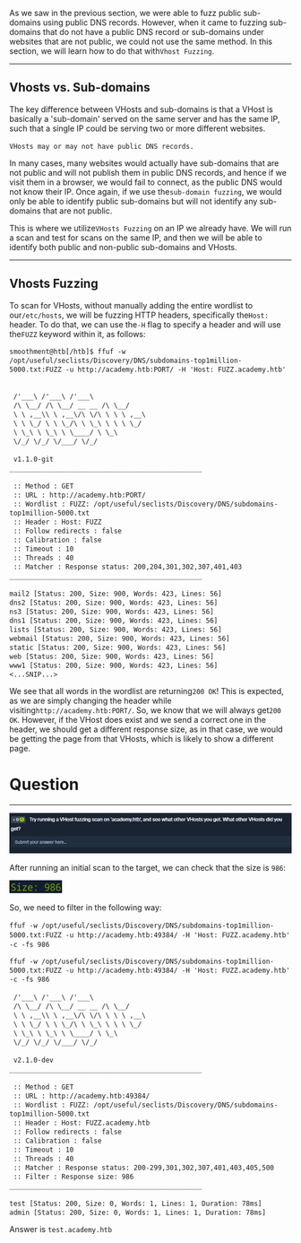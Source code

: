 ﻿---
sticker: lucide//code
---
As we saw in the previous section, we were able to fuzz public sub-domains using public DNS records. However, when it came to fuzzing sub-domains that do not have a public DNS record or sub-domains under websites that are not public, we could not use the same method. In this section, we will learn how to do that with`Vhost Fuzzing`.

---

## Vhosts vs. Sub-domains

The key difference between VHosts and sub-domains is that a VHost is basically a 'sub-domain' served on the same server and has the same IP, such that a single IP could be serving two or more different websites.

`VHosts may or may not have public DNS records.`

In many cases, many websites would actually have sub-domains that are not public and will not publish them in public DNS records, and hence if we visit them in a browser, we would fail to connect, as the public DNS would not know their IP. Once again, if we use the`sub-domain fuzzing`, we would only be able to identify public sub-domains but will not identify any sub-domains that are not public.

This is where we utilize`VHosts Fuzzing` on an IP we already have. We will run a scan and test for scans on the same IP, and then we will be able to identify both public and non-public sub-domains and VHosts.

---

## Vhosts Fuzzing

To scan for VHosts, without manually adding the entire wordlist to our`/etc/hosts`, we will be fuzzing HTTP headers, specifically the`Host:` header. To do that, we can use the`-H` flag to specify a header and will use the`FUZZ` keyword within it, as follows:


```shell-session
smoothment@htb[/htb]$ ffuf -w /opt/useful/seclists/Discovery/DNS/subdomains-top1million-5000.txt:FUZZ -u http://academy.htb:PORT/ -H 'Host: FUZZ.academy.htb'


 /'___\ /'___\ /'___\ 
 /\ \__/ /\ \__/ __ __ /\ \__/ 
 \ \ ,__\\ \ ,__\/\ \/\ \ \ \ ,__\ 
 \ \ \_/ \ \ \_/\ \ \_\ \ \ \ \_/ 
 \ \_\ \ \_\ \ \____/ \ \_\ 
 \/_/ \/_/ \/___/ \/_/ 

 v1.1.0-git
________________________________________________

 :: Method : GET
 :: URL : http://academy.htb:PORT/
 :: Wordlist : FUZZ: /opt/useful/seclists/Discovery/DNS/subdomains-top1million-5000.txt
 :: Header : Host: FUZZ
 :: Follow redirects : false
 :: Calibration : false
 :: Timeout : 10
 :: Threads : 40
 :: Matcher : Response status: 200,204,301,302,307,401,403
________________________________________________

mail2 [Status: 200, Size: 900, Words: 423, Lines: 56]
dns2 [Status: 200, Size: 900, Words: 423, Lines: 56]
ns3 [Status: 200, Size: 900, Words: 423, Lines: 56]
dns1 [Status: 200, Size: 900, Words: 423, Lines: 56]
lists [Status: 200, Size: 900, Words: 423, Lines: 56]
webmail [Status: 200, Size: 900, Words: 423, Lines: 56]
static [Status: 200, Size: 900, Words: 423, Lines: 56]
web [Status: 200, Size: 900, Words: 423, Lines: 56]
www1 [Status: 200, Size: 900, Words: 423, Lines: 56]
<...SNIP...>
```

We see that all words in the wordlist are returning`200 OK`! This is expected, as we are simply changing the header while visiting`http://academy.htb:PORT/`. So, we know that we will always get`200 OK`. However, if the VHost does exist and we send a correct one in the header, we should get a different response size, as in that case, we would be getting the page from that VHosts, which is likely to show a different page.

# Question
---
![Pasted image 20250129154127.png](../../../../IMAGES/Pasted%20image%2020250129154127.png)

After running an initial scan to the target, we can check that the size is `986`:

![Pasted image 20250129154503.png](../../../../IMAGES/Pasted%20image%2020250129154503.png)

So, we need to filter in the following way:

`ffuf -w /opt/useful/seclists/Discovery/DNS/subdomains-top1million-5000.txt:FUZZ -u http://academy.htb:49384/ -H 'Host: FUZZ.academy.htb' -c -fs 986`


```
ffuf -w /opt/useful/seclists/Discovery/DNS/subdomains-top1million-5000.txt:FUZZ -u http://academy.htb:49384/ -H 'Host: FUZZ.academy.htb' -c -fs 986

 /'___\ /'___\ /'___\ 
 /\ \__/ /\ \__/ __ __ /\ \__/ 
 \ \ ,__\\ \ ,__\/\ \/\ \ \ \ ,__\ 
 \ \ \_/ \ \ \_/\ \ \_\ \ \ \ \_/ 
 \ \_\ \ \_\ \ \____/ \ \_\ 
 \/_/ \/_/ \/___/ \/_/ 

 v2.1.0-dev
________________________________________________

 :: Method : GET
 :: URL : http://academy.htb:49384/
 :: Wordlist : FUZZ: /opt/useful/seclists/Discovery/DNS/subdomains-top1million-5000.txt
 :: Header : Host: FUZZ.academy.htb
 :: Follow redirects : false
 :: Calibration : false
 :: Timeout : 10
 :: Threads : 40
 :: Matcher : Response status: 200-299,301,302,307,401,403,405,500
 :: Filter : Response size: 986
________________________________________________

test [Status: 200, Size: 0, Words: 1, Lines: 1, Duration: 78ms]
admin [Status: 200, Size: 0, Words: 1, Lines: 1, Duration: 78ms]

```

Answer is `test.academy.htb`
